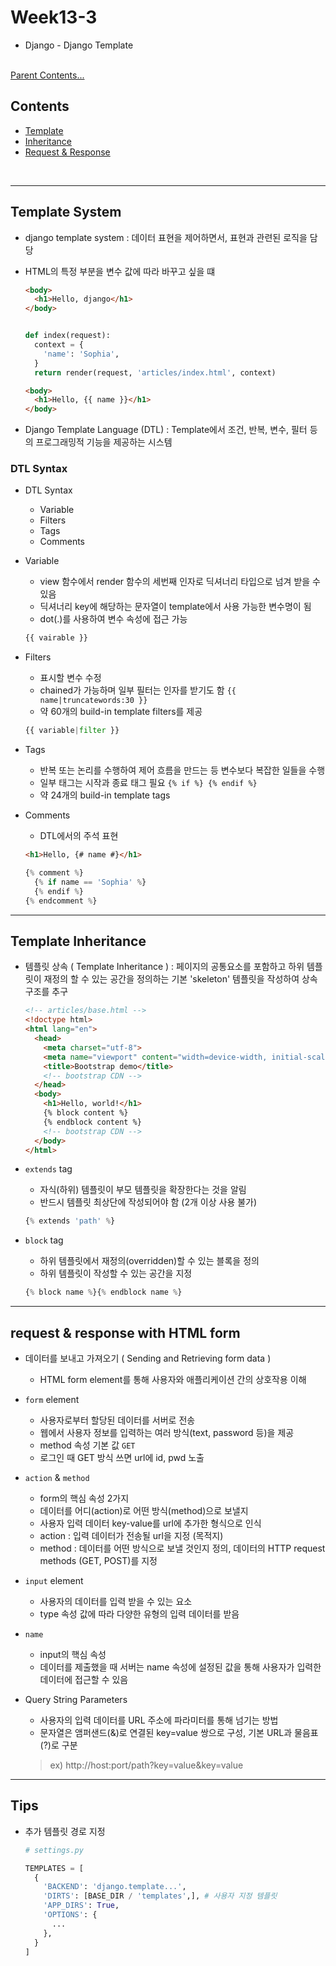 # Week13-3

-   Django - Django Template


<link rel="stylesheet" href="../../assets/stylesheets/my_style.css">

<br>[Parent Contents...](../../README.md/#til-today-i-learned)


## Contents
- [Template](#template-system)
- [Inheritance](#template-inheritance)
- [Request & Response](#request--response-with-html-form)

<br>


-----


## Template System

- django template system : 데이터 <span>표현</span>을 제어하면서, 표현과 관련된 로직을 담당

- HTML의 특정 부분을 변수 값에 따라 바꾸고 싶을 떄
  ```html
  <body>
    <h1>Hello, django</h1>
  </body>
  ```
  ```python
  
  def index(request):
    context = {
      'name': 'Sophia',
    }
    return render(request, 'articles/index.html', context)
  ```
  ```html
  <body>
    <h1>Hello, {{ name }}</h1>
  </body>
  ```

- Django Template Language (DTL) : Template에서 조건, 반복, 변수, 필터 등의 프로그래밍적 기능을 제공하는 시스템

### DTL Syntax

- DTL Syntax
  + Variable
  + Filters
  + Tags
  + Comments

- Variable
  + view 함수에서 render 함수의 세번째 인자로 <span>딕셔너리 타입</span>으로 넘겨 받을 수 있음
  + 딕셔너리 key에 해당하는 문자열이 template에서 사용 가능한 변수명이 됨
  + dot(.)를 사용하여 변수 속성에 접근 가능
  ```python
  {{ vairable }}
  ```

- Filters
  + 표시할 변수 수정
  + chained가 가능하며 일부 필터는 인자를 받기도 함 `{{ name|truncatewords:30 }}`
  + 약 60개의 build-in template filters를 제공
  ```python
  {{ variable|filter }}
  ```

- Tags
  + 반복 또는 논리를 수행하여 제어 흐름을 만드는 등 변수보다 복잡한 일들을 수행
  + 일부 태그는 시작과 종료 태그 필요 `{% if %} {% endif %}`
  + 약 24개의 build-in template tags

- Comments
  + DTL에서의 주석 표현
  ```html
  <h1>Hello, {# name #}</h1>
  ```
  ```python
  {% comment %}
    {% if name == 'Sophia' %}
    {% endif %}
  {% endcomment %}
  ```


-----


## Template Inheritance

- 템플릿 상속 ( Template Inheritance ) : 페이지의 공통요소를 포함하고 하위 템플릿이 재정의 할 수 있는 공간을 정의하는 기본 <span>'skeleton' 템플릿</span>을 작성하여 상속 구조를 추구
  ```html
  <!-- articles/base.html -->
  <!doctype html>
  <html lang="en">
    <head>
      <meta charset="utf-8">
      <meta name="viewport" content="width=device-width, initial-scale=1">
      <title>Bootstrap demo</title>
      <!-- bootstrap CDN -->
    </head>
    <body>
      <h1>Hello, world!</h1>
      {% block content %}
      {% endblock content %}
      <!-- bootstrap CDN -->
    </body>
  </html>
  ```

- `extends` tag
  + 자식(하위) 템플릿이 부모 템플릿을 확장한다는 것을 알림
  + 반드시 <span>템플릿 최상단</span>에 작성되어야 함 (<span>2개 이상 사용 불가</span>)
  ```python
  {% extends 'path' %}
  ```

- `block` tag
  + 하위 템플릿에서 재정의(overridden)할 수 있는 블록을 정의
  + 하위 템플릿이 작성할 수 있는 공간을 지정
  ```python
  {% block name %}{% endblock name %}
  ```


-----


## request & response with HTML form

- 데이터를 보내고 가져오기 ( Sending and Retrieving form data )
  + HTML form element를 통해 <span>사용자와 애플리케이션 간의 상호작용</span> 이해

- `form` element
  + 사용자로부터 할당된 데이터를 서버로 전송
  + 웹에서 사용자 정보를 입력하는 여러 방식(text, password 등)을 제공
  + method 속성 기본 값 `GET`
  + <span>로그인 때 GET 방식 쓰면 url에 id, pwd 노출</span>

- `action` & `method`
  + form의 핵심 속성 2가지
  + 데이터를 어디(<span>action</span>)로 어떤 방식(<span>method</span>)으로 보낼지
  + 사용자 입력 데이터 key-value를 url에 추가한 형식으로 인식
  + action : 입력 데이터가 전송될 url을 지정 (목적지)
  + method : 데이터를 어떤 방식으로 보낼 것인지 정의, 데이터의 HTTP request methods (GET, POST)를 지정

- `input` element
  + 사용자의 데이터를 입력 받을 수 있는 요소
  + type 속성 값에 따라 다양한 유형의 입력 데이터를 받음

- `name`
  + input의 핵심 속성
  + 데이터를 제출했을 때 서버는 name 속성에 설정된 값을 통해 사용자가 입력한 데이터에 접근할 수 있음

- Query String Parameters
  + 사용자의 입력 데이터를 URL 주소에 파라미터를 통해 넘기는 방법
  + 문자열은 앰퍼샌드(&)로 연결된 key=value 쌍으로 구성, 기본 URL과 물음표(?)로 구분
  > ex) http://host:port/path?<span>key=value&key=value</span>


-----


## Tips

- 추가 템플릿 경로 지정

  ```python
  # settings.py

  TEMPLATES = [
    {
      'BACKEND': 'django.template...',
      'DIRTS': [BASE_DIR / 'templates',], # 사용자 지정 템플릿
      'APP_DIRS': True,
      'OPTIONS': {
        ...
      },
    }
  ]
  ```
